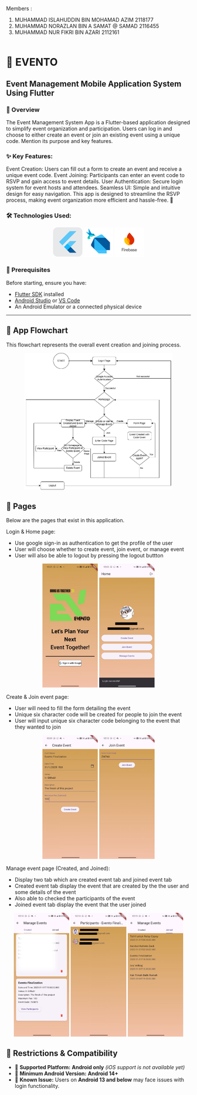 Members :
1)  MUHAMMAD ISLAHUDDIN BIN MOHAMAD AZIM 2118177
2)  MUHAMMAD NORAZLAN BIN A SAMAT @ SAMAD 2116455
3) MUHAMMAD NUR FIKRI BIN AZARI 2112161
<br><br>
# 📱 EVENTO 
## Event Management Mobile Application System Using Flutter

### 📌 Overview
The Event Management System App is a Flutter-based application designed to simplify event organization and participation. Users can log in and choose to either create an event or join an existing event using a unique code.
Mention its purpose and key features.

### ✨ Key Features:
Event Creation: Users can fill out a form to create an event and receive a unique event code.
Event Joining: Participants can enter an event code to RSVP and gain access to event details.
User Authentication: Secure login system for event hosts and attendees.
Seamless UI: Simple and intuitive design for easy navigation.
This app is designed to streamline the RSVP process, making event organization more efficient and hassle-free. 🚀

### 🛠️ Technologies Used:
<p align="center">
  <img src="readme_assets/flutter icon.png" alt="Flutter" width="80"/>
  <img src="readme_assets/dart icon.png" alt="Dart" width="80"/>
  <img src="readme_assets/firebase icon.png" alt="Firebase" width="80"/>
</p>

### 📌 Prerequisites
Before starting, ensure you have:
- [Flutter SDK](https://flutter.dev/docs/get-started/install) installed
- [Android Studio](https://developer.android.com/studio) or [VS Code](https://code.visualstudio.com/)
- An Android Emulator or a connected physical device

---

## 🔄 App Flowchart
This flowchart represents the overall event creation and joining process.
<p align="center">
  <img src="readme_assets/Flowchart.png" alt="Event Flowchart" width="80%"/>
</p>

## 📄 Pages
Below are the pages that exist in this application.

Login & Home page: <br>
- Use google sign-in as authentication to get the profile of the user <br>
- User will choose whether to create event, join event, or manage event <br>
- User will also be able to logout by pressing the logout buttton <br>
<p align="center">
  <img src="readme_assets/Loginpage.jpg" alt="Login Page" width="30%"/>
  <img src="readme_assets/Homepage.jpg" alt="Home Page" width="30%"/>
</p>

Create & Join event page: <br>
- User will need to fill the form detailing the event <br>
- Unique six character code will be created for people to join the event <br>
- User will input unique six character code belonging to the event that they wanted to join <br>
<p align="center">
  <img src="readme_assets/Create Event.jpg" alt="Create Event Page" width="30%"/>
  <img src="readme_assets/Join Event.jpg" alt="Join Event Page" width="30%"/>
</p>

Manage event page (Created, and Joined): <br>
- Display two tab which are created event tab and joined event tab <br>
- Created event tab display the event that are created by the the user and some details of the event <br>
- Also able to checked the participants of the event <br>
- Joined event tab display the event that the user joined <br>
<p align="center">
  <img src="readme_assets/Manage Event Created.jpg" alt="Manage Event Page(Created Event Tab)" width="30%"/>
  <img src="readme_assets/Participant list.jpg" alt="Manage Event Page(Created Event Tab)" width="30%"/>
  <img src="readme_assets/Manage Event Joined.jpg" alt="Manage Event Page(Joined Event Tab)" width="30%"/>
</p> 

## 🚫 Restrictions & Compatibility

- 📱 **Supported Platform:** **Android only** *(iOS support is not available yet)*
- 🔢 **Minimum Android Version:** **Android 14+**
- 🚧 **Known Issue:** Users on **Android 13 and below** may face issues with login functionality.
